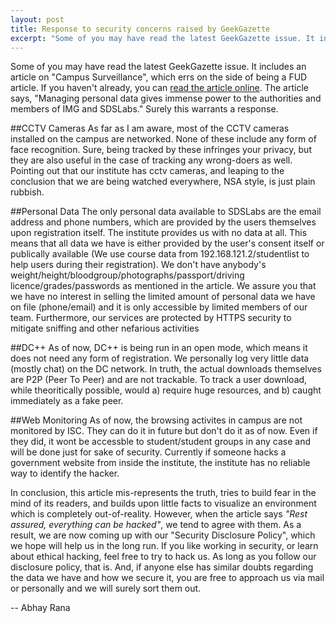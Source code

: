 ```yaml
---
layout: post
title: Response to security concerns raised by GeekGazette
excerpt: "Some of you may have read the latest GeekGazette issue. It includes an article on 'Campus Surveillance', which errs on the side of being a FUD article."
---
```

Some of you may have read the latest GeekGazette issue. It includes an article on "Campus Surveillance", which errs on the side of being a FUD article. If you haven't already, you can [read the article online](http://ge.tt/5BGx6SR/v/0). The article says, "Managing personal data gives immense power to the authorities and members of IMG and SDSLabs." Surely this warrants a response.
 
##CCTV Cameras
As far as I am aware, most of the CCTV cameras installed on the campus are networked. None of these include any form of face recognition. Sure, being tracked by these infringes your privacy, but they are also useful in the case of tracking any wrong-doers as well. Pointing out that our institute has cctv cameras, and leaping to the conclusion that we are being watched everywhere, NSA style, is just plain rubbish.
 
##Personal Data
The only personal data available to SDSLabs are the email address and phone numbers, which are provided by the users themselves upon registration itself. The institute provides us with no data at all. This means that all data we have is either provided by the user's consent itself or publically available (We use course data from 192.168.121.2/studentlist to help users during their registration). We don't have anybody's weight/height/bloodgroup/photographs/passport/driving licence/grades/passwords as mentioned in the article. We assure you that we have no interest in selling the limited amount of personal data we have on file (phone/email) and it is only accessible by  limited members of our team. Furthermore, our services are protected by HTTPS security to mitigate sniffing and other nefarious activities
 
##DC++
As of now, DC++ is being run in an open mode, which means it does not need any form of registration. We personally log very little data (mostly chat) on the DC network. In truth, the actual downloads themselves are P2P (Peer To Peer) and are not trackable. To track a user download, while theoritically possible, would a) require huge resources, and b) caught immediately as a fake peer.
 
##Web Monitoring
As of now, the browsing activites in campus are not monitored by ISC. They can do it in future but don't do it as of now. Even if they did, it wont be accessble to student/student groups in any case and will be done just for sake of security. Currently if someone hacks a government website from inside the institute, the institute has no reliable way to identify the hacker.
 
In conclusion, this article mis-represents the truth, tries to build fear in the mind of its readers, and builds upon little facts to visualize an environment which is completely out-of-reality. However, when the article says _"Rest assured, everything can be hacked"_, we tend to agree with them. As a result, we are now coming up with our "Security Disclosure Policy", which we hope will help us in the long run. If you like working in security, or learn about ethical hacking, feel free to try to hack us. As long as you follow our disclosure policy, that is. And, if anyone else has similar doubts regarding the data we have and how we secure it, you are free to approach us via mail or personally and we will surely sort them out.
 
--
Abhay Rana